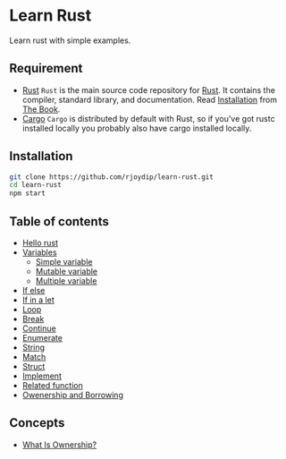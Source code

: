 # Learn Rust

Learn rust with simple examples.

## Requirement

- [Rust](https://github.com/rust-lang/rust)
    `Rust` is the main source code repository for [Rust](https://www.rust-lang.org/en-US/). It contains the compiler, standard library, and documentation. Read [Installation](https://doc.rust-lang.org/book/second-edition/ch01-01-installation.html) from [The Book](https://doc.rust-lang.org/book/index.html).
- [Cargo](https://github.com/rust-lang/cargo)
    `Cargo` is distributed by default with Rust, so if you've got rustc installed locally you probably also have cargo installed locally.

## Installation

```sh
git clone https://github.com/rjoydip/learn-rust.git
cd learn-rust
npm start
```

## Table of contents

- [Hello rust](examples/hello.rs)
- [Variables](examples/var.rs)
    - [Simple variable](examples/var.rs#L4)
    - [Mutable variable](examples/var.rs#L9)
    - [Multiple variable](examples/var.rs#L15)
- [If else](examples/control_flow.rs)
- [If in a let](examples/control_flow.rs#L14)
- [Loop](examples/loop.rs)
- [Break](examples/break.rs)
- [Continue](examples/continue.rs)
- [Enumerate](examples/break.rs)
- [String](examples/string.rs)
- [Match](examples/match.rs)
- [Struct](examples/struct.rs)
- [Implement](examples/implement.rs)
- [Related function](examples/related_fn.rs)
- [Owenership and Borrowing](examples/owenership_borrowing.rs)

## Concepts

- [What Is Ownership?](https://doc.rust-lang.org/book/second-edition/ch04-01-what-is-ownership.html#what-is-ownership)
